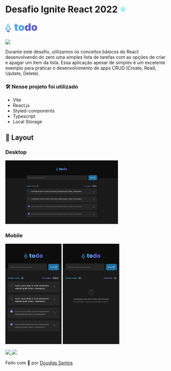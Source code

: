 # Desafio Ignite React 2022 <img width="20" height="20" src="https://raw.githubusercontent.com/devicons/devicon/master/icons/react/react-original.svg" />

<p align="start">
  <img width="20%" src="./src/assets/logo.svg" />
</p>

<img src="https://user-images.githubusercontent.com/71772559/178170317-063200c0-4605-491a-80df-421ae6eef864.png" align="center" />

Durante este desafio, utilizamos os conceitos básicos do React desenvolvendo do zero uma simples lista de tarefas com as opções de criar e apagar um item da lista. Essa aplicação apesar de simples é um excelente exemplo para praticar o desenvolvimento de apps CRUD (Create, Read, Update, Delete).

### 🛠️ Nesse projeto foi utilizado

- Vite
- React.js
- Styled-components
- Typescript
- Local Storage

## 🎨 Layout

### Desktop

<p align="left"> 
  <img src="./src/assets/desktop-screenshot.png" width="70%">
</p>

### Mobile

<p align="left">       
  <img src="./src/assets/mobile-screenshot-1.png" width="35%">
  <img src="./src/assets/mobile-screenshot-2.png" width="35%">
</p>

<a href="https://todo-challenge-seven.vercel.app/" target="_blank">
<img src="https://user-images.githubusercontent.com/71772559/178192066-d52e0cf7-906e-4baa-80f3-4b49dde153c0.png" />
</a>

<a href="https://www.figma.com/file/0n0zDN7zbzhRbaEO74Xesx/ToDo-List/duplicate" target="_blank">
<img src="https://user-images.githubusercontent.com/71772559/178192253-4fe4757c-de57-4878-a38c-a483c25670b1.png" />
</a>

Feito com 💜 por [Douglas Santos](https://github.com/DouglasSantos-code)
